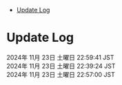 <!-- START doctoc generated TOC please keep comment here to allow auto update -->
<!-- DON'T EDIT THIS SECTION, INSTEAD RE-RUN doctoc TO UPDATE -->

- [Update Log](#update-log)

<!-- END doctoc generated TOC please keep comment here to allow auto update -->

# Update Log
2024年 11月 23日 土曜日 22:59:41 JST  
2024年 11月 23日 土曜日 22:39:24 JST  
2024年 11月 23日 土曜日 22:57:00 JST  

